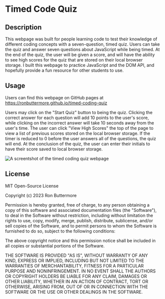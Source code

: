 # Timed Code Quiz

## Description
This webpage was built for people learning code to test their knowledge of different coding concepts with a seven-question, timed quiz. Users can take the quiz and answer seven questions about JavaScript while being timed. At the end of the quiz, the user will be given a score, and will have the ability to see high scores for the quiz that are stored on their local browser storage. I built this webpage to practice JavaScript and the DOM API, and hopefully provide a fun resource for other students to use.

## Usage
Users can find this webpage on GitHub pages at https://ronbuttermore.github.io/timed-coding-quiz

Users may click on the "Start Quiz" button to being the quiz. Clicking the correct answer for each question will add 10 points to the user's score, while clicking on the incorrect answer will take 10 seconds away from the user's time. The user can click "View High Scores"  the top of the page to view a list of previous scores stored on the local browser storage. If the timer is reduced to 0 before the user answers all of the questions, the quiz will end. At the conclusion of the quiz, the user can enter their initials to have their score saved to local browser storage.

![A screentshot of the timed coding quiz webpage](assets/images/screenshot.PNG)

## License
MIT Open-Source License

Copyright (c) 2023 Ron Buttermore

Permission is hereby granted, free of charge, to any person obtaining a copy of this software and associated documentation files (the "Software"), to deal in the Software without restriction, including without limitation the rights to use, copy, modify, merge, publish, distribute, sublicense, and/or sell copies of the Software, and to permit persons to whom the Software is furnished to do so, subject to the following conditions:

The above copyright notice and this permission notice shall be included in all copies or substantial portions of the Software.

THE SOFTWARE IS PROVIDED "AS IS", WITHOUT WARRANTY OF ANY KIND, EXPRESS OR IMPLIED, INCLUDING BUT NOT LIMITED TO THE WARRANTIES OF MERCHANTABILITY, FITNESS FOR A PARTICULAR PURPOSE AND NONINFRINGEMENT. IN NO EVENT SHALL THE AUTHORS OR COPYRIGHT HOLDERS BE LIABLE FOR ANY CLAIM, DAMAGES OR OTHER LIABILITY, WHETHER IN AN ACTION OF CONTRACT, TORT OR OTHERWISE, ARISING FROM, OUT OF OR IN CONNECTION WITH THE SOFTWARE OR THE USE OR OTHER DEALINGS IN THE SOFTWARE.
